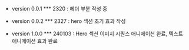 - version 0.0.1
  \*\*\* 2320 : 헤더 부분 작성 중

- version 0.0.2
  \*\*\* 2327 : hero 섹션 초기 효과 작성

- version 1.0.0
  \*\*\* 240103 : Hero 섹션 이미지 시퀀스 애니메이션 완료, 텍스트 애니메이션 효과 완료
